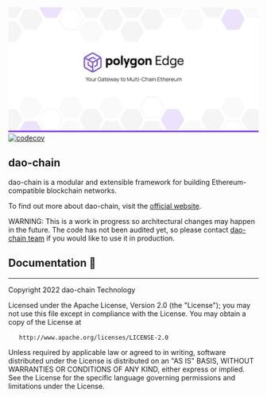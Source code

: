 
![Banner](.github/banner.jpg)
[![codecov](https://codecov.io/gh/0xDaoChain/dao-chain/branch/develop/graph/badge.svg?token=PXEADRC1IW)](https://codecov.io/gh/0xDaoChain/dao-chain)
## dao-chain

dao-chain is a modular and extensible framework for building Ethereum-compatible blockchain networks.

To find out more about dao-chain, visit the [official website](https://dao-chain.technology/).

WARNING: This is a work in progress so architectural changes may happen in the future. The code has not been audited yet, so please contact [dao-chain team](mailto:) if you would like to use it in production.

## Documentation 📝

---

Copyright 2022 dao-chain Technology

Licensed under the Apache License, Version 2.0 (the "License");
you may not use this file except in compliance with the License.
You may obtain a copy of the License at

       http://www.apache.org/licenses/LICENSE-2.0

Unless required by applicable law or agreed to in writing, software
distributed under the License is distributed on an "AS IS" BASIS,
WITHOUT WARRANTIES OR CONDITIONS OF ANY KIND, either express or implied.
See the License for the specific language governing permissions and
limitations under the License.
